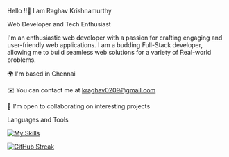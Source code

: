 Hello !!👋 I am Raghav Krishnamurthy



Web Developer and Tech Enthusiast



I'm an enthusiastic web developer with a passion for crafting engaging and user-friendly web applications. I am a budding Full-Stack developer, allowing me to build seamless web solutions for a variety of Real-world problems.

🌍  I'm based in Chennai



✉️  You can contact me at kraghav0209@gmail.com



🤝  I'm open to collaborating on interesting projects




Languages and Tools

[![My Skills](https://skillicons.dev/icons?i=py,java,c,cpp,js,html,css,vscode,mysql,matlab,r,linux,git,arduino)](https://skillicons.dev)

[![GitHub Streak](https://streak-stats.demolab.com/?user=Raghav-2903)](https://git.io/streak-stats)
